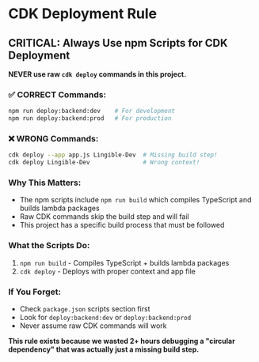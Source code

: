 # CDK Deployment Rule

## CRITICAL: Always Use npm Scripts for CDK Deployment

**NEVER use raw `cdk deploy` commands in this project.**

### ✅ CORRECT Commands:
```bash
npm run deploy:backend:dev    # For development
npm run deploy:backend:prod   # For production
```

### ❌ WRONG Commands:
```bash
cdk deploy --app app.js Lingible-Dev  # Missing build step!
cdk deploy Lingible-Dev               # Wrong context!
```

### Why This Matters:
- The npm scripts include `npm run build` which compiles TypeScript and builds lambda packages
- Raw CDK commands skip the build step and will fail
- This project has a specific build process that must be followed

### What the Scripts Do:
1. `npm run build` - Compiles TypeScript + builds lambda packages
2. `cdk deploy` - Deploys with proper context and app file

### If You Forget:
- Check `package.json` scripts section first
- Look for `deploy:backend:dev` or `deploy:backend:prod`
- Never assume raw CDK commands will work

**This rule exists because we wasted 2+ hours debugging a "circular dependency" that was actually just a missing build step.**
